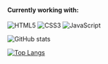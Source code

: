 <!-- ### Igor here 👋 -->


<!-- [![linkedin](https://img.shields.io/badge/LinkedIn-0077B5?style=for-the-badge&logo=linkedin&logoColor=white)](https://www.linkedin.com/in/igor-chaves-donega-848897264/) -->


#### Currently working with:
![HTML5](https://img.shields.io/badge/html5-%23E34F26.svg?style=for-the-badge&logo=html5&logoColor=white)
![CSS3](https://img.shields.io/badge/css3-%231572B6.svg?style=for-the-badge&logo=css3&logoColor=white)
![JavaScript](https://img.shields.io/badge/javascript-%23323330.svg?style=for-the-badge&logo=javascript&logoColor=%23F7DF1E)



<!-- ![Vue.js](https://img.shields.io/badge/vuejs-%2335495e.svg?style=for-the-badge&logo=vuedotjs&logoColor=%234FC08D) -->
<!-- ![Bootstrap](https://img.shields.io/badge/bootstrap-%23563D7C.svg?style=for-the-badge&logo=bootstrap&logoColor=white) -->

![GitHub stats](https://github-readme-stats.vercel.app/api?username=igor-chaves&show_icons=true&theme=transparent)

[![Top Langs](https://github-readme-stats.vercel.app/api/top-langs/?username=igor-chaves&layout=compact)](https://github.com/anuraghazra/github-readme-stats)

